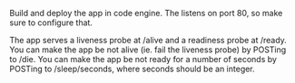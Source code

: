 Build and deploy the app in code engine. The listens on port 80, so make sure to configure that.

The app serves a liveness probe at /alive and a readiness probe at /ready. You can make the app be not alive (ie. fail the liveness probe) by POSTing to /die. You can make the app be not ready for a number of seconds by POSTing to /sleep/seconds, where seconds should be an integer.